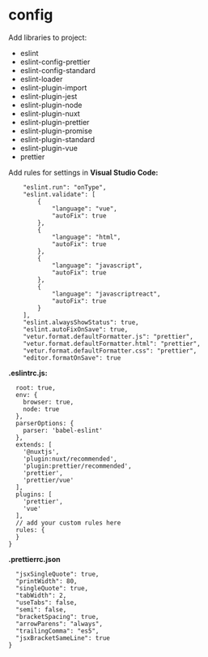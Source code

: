 # config

Add libraries to project: 

* eslint
* eslint-config-prettier
* eslint-config-standard
* eslint-loader
* eslint-plugin-import
* eslint-plugin-jest
* eslint-plugin-node
* eslint-plugin-nuxt
* eslint-plugin-prettier
* eslint-plugin-promise
* eslint-plugin-standard
* eslint-plugin-vue
* prettier

Add rules for settings in **Visual Studio Code:**

```  "eslint.enable": true,
    "eslint.run": "onType",
    "eslint.validate": [
        {
            "language": "vue",
            "autoFix": true
        },
        {
            "language": "html",
            "autoFix": true
        },
        {
            "language": "javascript",
            "autoFix": true
        },
        {
            "language": "javascriptreact",
            "autoFix": true
        }
    ],
    "eslint.alwaysShowStatus": true,
    "eslint.autoFixOnSave": true,
    "vetur.format.defaultFormatter.js": "prettier",
    "vetur.format.defaultFormatter.html": "prettier",
    "vetur.format.defaultFormatter.css": "prettier",
    "editor.formatOnSave": true
```
    
**.eslintrc.js:**

```module.exports = {
  root: true,
  env: {
    browser: true,
    node: true
  },
  parserOptions: {
    parser: 'babel-eslint'
  },
  extends: [
    '@nuxtjs',
    'plugin:nuxt/recommended',
    'plugin:prettier/recommended',
    'prettier',
    'prettier/vue'
  ],
  plugins: [
    'prettier',
    'vue'
  ],
  // add your custom rules here
  rules: {
  }
}
```

**.prettierrc.json**

```{
  "jsxSingleQuote": true,
  "printWidth": 80,
  "singleQuote": true,
  "tabWidth": 2,
  "useTabs": false,
  "semi": false,
  "bracketSpacing": true,
  "arrowParens": "always",
  "trailingComma": "es5",
  "jsxBracketSameLine": true
}
```
